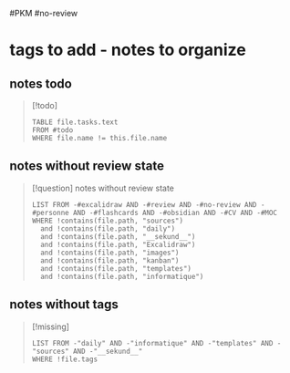 #PKM #no-review 
# tags to add - notes to organize


## notes todo

> [!todo]
> ```dataview
> TABLE file.tasks.text
> FROM #todo
> WHERE file.name != this.file.name
> ```


## notes without review state

> [!question] notes without review state
> ```dataview
> LIST FROM -#excalidraw AND -#review AND -#no-review AND -#personne AND -#flashcards AND -#obsidian AND -#CV AND -#MOC 
> WHERE !contains(file.path, "sources")
>   and !contains(file.path, "daily")
>   and !contains(file.path, "__sekund__")
>   and !contains(file.path, "Excalidraw")
>   and !contains(file.path, "images")
>   and !contains(file.path, "kanban")
>   and !contains(file.path, "templates")
>   and !contains(file.path, "informatique")
> ```
> 


## notes without tags

> [!missing]
> ```dataview
> LIST FROM -"daily" AND -"informatique" AND -"templates" AND -"sources" AND -"__sekund__"
> WHERE !file.tags
> ```